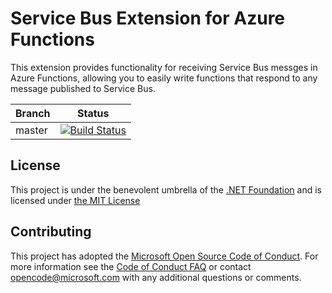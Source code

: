 ﻿# Service Bus Extension for Azure Functions
This extension provides functionality for receiving Service Bus messges in Azure Functions, allowing you to easily write functions that respond to any message published to Service Bus.

|Branch|Status|
|---|---|
|master|[![Build Status](https://azfunc.visualstudio.com/Azure%20Functions/_apis/build/status/azure-functions-dotnet-extensions-ci?branchName=master)](https://azfunc.visualstudio.com/Azure%20Functions/_build/latest?definitionId=17&branchName=master)

## License

This project is under the benevolent umbrella of the [.NET Foundation](http://www.dotnetfoundation.org/) and is licensed under [the MIT License](https://github.com/Azure/azure-webjobs-sdk/blob/master/LICENSE.txt)

## Contributing

This project has adopted the [Microsoft Open Source Code of Conduct](https://opensource.microsoft.com/codeofconduct/). For more information see the [Code of Conduct FAQ](https://opensource.microsoft.com/codeofconduct/faq/) or contact [opencode@microsoft.com](mailto:opencode@microsoft.com) with any additional questions or comments.